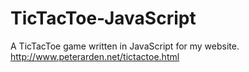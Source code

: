 # TicTacToe-JavaScript
A TicTacToe game written in JavaScript for my website.<br>
http://www.peterarden.net/tictactoe.html
